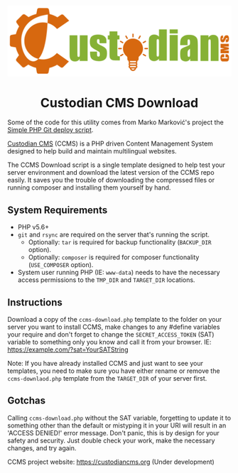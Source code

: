 ![Custodian CMS Logo](custodiancms-logo-l.png)
<h1 align="center">Custodian CMS Download</h1>

Some of the code for this utility comes from Marko Marković's project the [Simple PHP Git deploy script](https://github.com/markomarkovic/simple-php-git-deploy).

[Custodian CMS](https://github.com/modusinternet/Custodian-CMS) (CCMS) is a PHP driven Content Management System designed to help build and maintain multilingual websites.

The CCMS Download script is a single template designed to help test your server environment and download the latest version of the CCMS repo easily. It saves you the trouble of downloading the compressed files or running composer and installing them yourself by hand.

## System Requirements
* PHP v5.6+
* `git` and `rsync` are required on the server that's running the script.
	- Optionally: `tar` is required for backup functionality (`BACKUP_DIR` option).
	- Optionally: `composer` is required for composer functionality (`USE_COMPOSER` option).
* System user running PHP (IE: `www-data`) needs to have the necessary access permissions to the `TMP_DIR` and `TARGET_DIR` locations.

## Instructions
Download a copy of the `ccms-download.php` template to the folder on your server you want to install CCMS, make changes to any #define variables your require and don't forget to change the `SECRET_ACCESS_TOKEN` (SAT) variable to something only you know and call it from your browser. IE:
https://example.com/?sat=YourSATString

Note: If you have already installed CCMS and just want to see your templates, you need to make sure you have either rename or remove the `ccms-downlaod.php` template from the `TARGET_DIR` of your server first.

## Gotchas
Calling `ccms-download.php` without the SAT variable, forgetting to update it to something other than the default or mistyping it in your URI will result in an 'ACCESS DENIED!' error message.  Don't panic, this is by design for your safety and security. Just double check your work, make the necessary changes, and try again.

CCMS project website: https://custodiancms.org (Under development)
